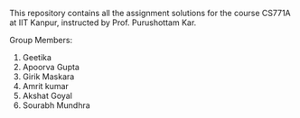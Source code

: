 This repository contains all the assignment solutions for the course CS771A at IIT Kanpur, instructed by Prof. Purushottam Kar.

Group Members:
 1. Geetika
 2. Apoorva Gupta
 3. Girik Maskara
 4. Amrit kumar
 5. Akshat Goyal
 6. Sourabh Mundhra 
